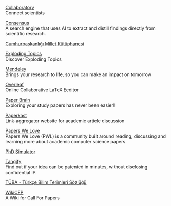 <p>
<a href="https://collaboratory.ist/">Collaboratory</a>
<br>Connect scientists
</p> 
<p>
<a href="https://consensus.app/">Consensus</a>
<br>A search engine that uses AI to extract and distill findings directly from scientific research.
</p> 
<p>
<a href="https://kimlik.mk.gov.tr/tccb">Cumhurbaşkanlığı Millet Kütüphanesi</a>
</p>
<p>
<a href="https://explodingtopics.com/">Exploding Topics</a>
<br>Discover Exploding Topics
</p> 
<p>
<a href="https://www.mendeley.com/?interaction_required=true">Mendeley</a>
<br>Brings your research to life, so you can make an impact on tomorrow
</p> 
<p>
<a href="https://www.overleaf.com/">Overleaf</a>
<br>Online Collaborative LaTeX Eeditor
</p>  
<p>
<a href="https://www.paperbrain.study/">Paper Brain</a>
<br>Exploring your study papers has never been easier!
</p>  
<p>
<a href="https://paperkast.com/">Paperkast</a>
<br>Link-aggregator website for academic article discussion
</p>
<p>
<a href="https://github.com/papers-we-love/papers-we-love">Papers We Love</a>
<br>Papers We Love (PWL) is a community built around reading, discussing and learning more about academic computer science papers.
</p>
<p>
<a href="https://research.wmz.ninja/projects/phd/index.html">PhD Simulator</a>
</p>
<p>
<a href="https://www.tangify.ai/">Tangify</a>
<br>Find out if your idea can be patented in minutes, without disclosing confidential IP.  
<p>
<p>
<a href="http://www.tubaterim.gov.tr/">TÜBA - Türkçe Bilim Terimleri Sözlüğü</a>
<p>
<p>
<a href="http://www.wikicfp.com/cfp/">WikiCFP</a>
<br>A Wiki for Call For Papers  
<p>
